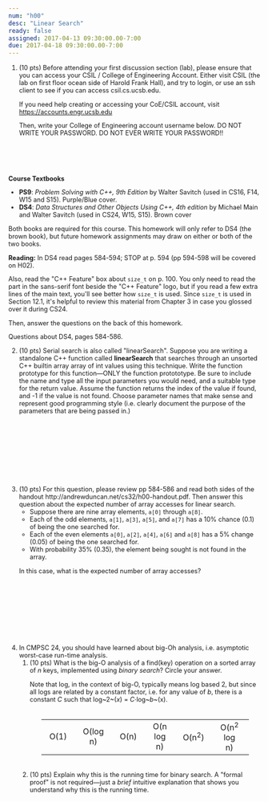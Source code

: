 ```yaml
---
num: "h00"
desc: "Linear Search"
ready: false
assigned: 2017-04-13 09:30:00.00-7:00
due: 2017-04-18 09:30:00.00-7:00
---
```


<style>
table.circleOptionTable { margin-left: auto; margin-right: auto; text-align:center; width:90%; border: none; margin-top: 2em; margin-bottom:2em;}

table.circleOptionTable * td { text-align:center; padding-left: 1em; padding-right:1em; border: none;}
</style>

<div style="font-size:90%; padding-top:0px; margin-top:0px;">

<ol>

<li style="padding-bottom:4em;" markdown="1">
(10 pts) Before attending your first discussion section (lab), please
ensure that you can access your CSIL / College of Engineering Account.
Either visit CSIL (the lab on first floor ocean side of Harold Frank
Hall), and try to login, or use an ssh client to see if you can access
csil.cs.ucsb.edu.

If you need help creating or accessing your CoE/CSIL account, visit
<https://accounts.engr.ucsb.edu>

Then, write your College of Engineering account username below. DO NOT
WRITE YOUR PASSWORD. DO NOT EVER WRITE YOUR PASSWORD!!


</li>

</ol>

<b>Course Textbooks</b>

-   <b>PS9</b>: <i>Problem Solving with C++, 9th Edition </i> by Walter
    Savitch (used in CS16, F14, W15 and S15). Purple/Blue cover.
-   <b>DS4</b>: <i>Data Structures and Other Objects Using C++, 4th
    edition </i> by Michael Main and Walter Savitch (used in CS24, W15,
    S15). Brown cover

Both books are required for this course. This homework will only refer
to DS4 (the brown book), but future homework assignments may draw on
either or both of the two books.

<strong>Reading:</strong> In DS4 read pages 584-594; STOP at p. 594 (pp
594-598 will be covered on H02).

Also, read the "C++ Feature" box about `size_t` on p. 100. You only need
to read the part in the sans-serif font beside the "C++ Feature" logo,
but if you read a few extra lines of the main text, you'll see better
how `size_t` is used. Since `size_t` is used in Section 12.1, it's
helpful to review this material from Chapter 3 in case you glossed over
it during CS24.

Then, answer the questions on the back of this homework.

</div>

<div style="font-size:90%">

Questions about DS4, pages 584-586.

<ol start="2">

<li>
(10 pts) Serial search is also called "linearSearch". Suppose you
are writing a standalone C++ function called <b>linearSearch</b>
that searches through an unsorted C++ builtin array array of int
values using this technique. Write the function prototype for this
function—ONLY the function protototype. Be sure to include the name
and type all the input parameters you would need, and a suitable
type for the return value. Assume the function returns the index of
the value if found, and -1 if the value is not found. Choose
parameter names that make sense and represent good programming style
(i.e. clearly document the purpose of the parameters that are being
passed in.)
<div style="margin-bottom: 10em;">&nbsp;</div>
<div class="pagebreak"></div>
</li>

<li style="padding-bottom:10em;" markdown="1">
(10 pts) For this question, please review pp 584-586 and read both
sides of the handout http://andrewduncan.net/cs32/h00-handout.pdf. Then answer this
question about the expected number of array accesses for linear
search.

* Suppose there are nine array elements, `a[0]` through `a[8]`.
* Each of the odd elements, `a[1]`, `a[3]`, `a[5]`, and `a[7]` has a 10% chance (0.1) of being the one searched for.
* Each of the even elements `a[0]`, `a[2]`, `a[4]`, `a[6]` and `a[8]` has a 5% change (0.05) of being the one searched for.
* With probability 35% (0.35), the element being sought is not found in the array.

In this case, what is the expected number of array accesses?

</li>






<li> In CMPSC 24, you should have learned about big-Oh analysis, i.e.
asymptotic worst-case run-time analysis.

<ol>
<li style="padding-top:0px; margin-top:0px; margin-bottom:0px; padding-bottom:0em;">
(10 pts) What is the big-O analysis of a find(key) operation on a
sorted array of <em>n</em> keys, implemented using <em>binary
search</em>?
Circle your answer.

Note that log, in the context of big-O, typically means log
based 2, but since all logs are related by a constant factor,
i.e. for any value of <em>b</em>, there is a constant <em>C</em>
such that <span style="white-space:nowrap">log~2~(<em>x</em>) =
<em>C</em>·log~<em>b</em>~(x)</span>.

<table class="circleOptionTable">
<tbody><tr>
<td> O(1)
</td>
<td> O(log n)
</td>
<td> O(n)
</td>
<td> O(n log n)
</td>
<td> O(n<sup>2</sup>)
</td>
<td> O(n<sup>2</sup> log n)
</td>
<td> O(n<sup>3</sup>)
</td></tr></tbody></table>
</li>

<li style="padding-top:0px; margin-top:0px; margin-bottom:0px; padding-bottom:10em;">
       (10 pts) Explain why this is the running time for binary search.
        A "formal proof" is not required—just a <em>brief</em> intuitive
        explanation that shows you understand why this is the running
        time.
</li>
</ol>
</li>
</ol>

</div>

